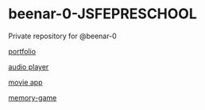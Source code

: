 # beenar-0-JSFEPRESCHOOL
Private repository for @beenar-0


[portfolio](https://rolling-scopes-school.github.io/beenar-0-JSFEPRESCHOOL/portfolio/)


[audio player](https://rolling-scopes-school.github.io/beenar-0-JSFEPRESCHOOL/audio-player/)

[movie app](https://rolling-scopes-school.github.io/beenar-0-JSFEPRESCHOOL/movie-app/)

[memory-game](https://rolling-scopes-school.github.io/beenar-0-JSFEPRESCHOOL/memory-game/ )
